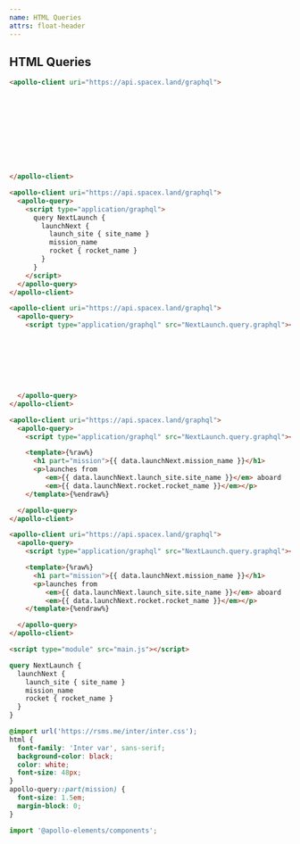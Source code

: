 ```yaml
---
name: HTML Queries
attrs: float-header
---
```


## HTML Queries

<section progressive>

```html
<apollo-client uri="https://api.spacex.land/graphql">











</apollo-client>
```

```html reveal
<apollo-client uri="https://api.spacex.land/graphql">
  <apollo-query>
    <script type="application/graphql">
      query NextLaunch {
        launchNext {
          launch_site { site_name }
          mission_name
          rocket { rocket_name }
        }
      }
    </script>
  </apollo-query>
</apollo-client>
```

```html reveal
<apollo-client uri="https://api.spacex.land/graphql">
  <apollo-query>
    <script type="application/graphql" src="NextLaunch.query.graphql"></script>








  </apollo-query>
</apollo-client>
```

```html reveal
<apollo-client uri="https://api.spacex.land/graphql">
  <apollo-query>
    <script type="application/graphql" src="NextLaunch.query.graphql"></script>

    <template>{%raw%}
      <h1 part="mission">{{ data.launchNext.mission_name }}</h1>
      <p>launches from
         <em>{{ data.launchNext.launch_site.site_name }}</em> aboard
         <em>{{ data.launchNext.rocket.rocket_name }}</em></p>
    </template>{%endraw%}

  </apollo-query>
</apollo-client>
```

<div reveal fullheight>

```html playground apollo-query-example index.html
<apollo-client uri="https://api.spacex.land/graphql">
  <apollo-query>
    <script type="application/graphql" src="NextLaunch.query.graphql"></script>

    <template>{%raw%}
      <h1 part="mission">{{ data.launchNext.mission_name }}</h1>
      <p>launches from
         <em>{{ data.launchNext.launch_site.site_name }}</em> aboard
         <em>{{ data.launchNext.rocket.rocket_name }}</em></p>
    </template>{%endraw%}

  </apollo-query>
</apollo-client>

<script type="module" src="main.js"></script>
```

<div>

```graphql playground-file apollo-query-example NextLaunch.query.graphql
query NextLaunch {
  launchNext {
    launch_site { site_name }
    mission_name
    rocket { rocket_name }
  }
}
```

```css playground-file apollo-query-example style.css
@import url('https://rsms.me/inter/inter.css');
html {
  font-family: 'Inter var', sans-serif;
  background-color: black;
  color: white;
  font-size: 48px;
}
apollo-query::part(mission) {
  font-size: 1.5em;
  margin-block: 0;
}
```

```js playground-file apollo-query-example main.js
import '@apollo-elements/components';
```

</div>

</div>

</section>
